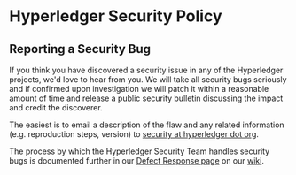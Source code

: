 # Hyperledger Security Policy

## Reporting a Security Bug

If you think you have discovered a security issue in any of the Hyperledger projects, we'd love to hear from you. We will take all security bugs seriously and if confirmed upon investigation we will patch it within a reasonable amount of time and release a public security bulletin discussing the impact and credit the discoverer.

The easiest is to email a description of the flaw and any related information (e.g. reproduction steps, version) to [security at hyperledger dot org](mailto:security@hyperledger.org).

The process by which the Hyperledger Security Team handles security bugs is documented further in our [Defect Response page](https://wiki.hyperledger.org/display/SEC/Defect+Response) on our [wiki](https://wiki.hyperledger.org).